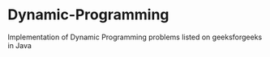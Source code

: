 # Dynamic-Programming
Implementation of Dynamic Programming problems listed on geeksforgeeks in Java
